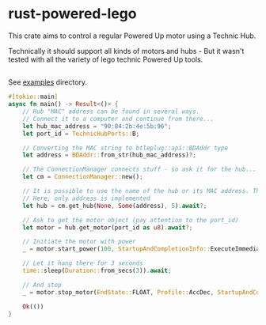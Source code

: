 # rust-powered-lego

This crate aims to control a regular Powered Up motor using a Technic Hub.

Technically it should support all kinds of motors and hubs - But it wasn't tested with all the variety of lego technic Powered Up tools.

## 

See [examples](https://github.com/blu3c0ral/rust-powered-lego/tree/main/examples) directory.

```rust
#[tokio::main]
async fn main() -> Result<()> {
    // Hub "MAC" address can be found in several ways. 
    // Connect it to a computer and continue from there...
    let hub_mac_address = "90:84:2b:4e:5b:96";
    let port_id = TechnicHubPorts::B;

    // Converting the MAC string to btleplug::api::BDAddr type
    let address = BDAddr::from_str(hub_mac_address)?;

    // The ConnectionManager connects stuff - so ask it for the hub...
    let cm = ConnectionManager::new();

    // It is possible to use the name of the hub or its MAC address. That's why it's Option<>
    // Here, only address is implemented
    let hub = cm.get_hub(None, Some(address), 5).await?;

    // Ask to get the motor object (pay attention to the port_id)
    let motor = hub.get_motor(port_id as u8).await?;

    // Initiate the motor with power
    _ = motor.start_power(100, StartupAndCompletionInfo::ExecuteImmediatelyAndNoAction).await?;

    // Let it hang there for 3 seconds
    time::sleep(Duration::from_secs(3)).await;

    // And stop
    _ = motor.stop_motor(EndState::FLOAT, Profile::AccDec, StartupAndCompletionInfo::ExecuteImmediatelyAndNoAction).await?;

    Ok(())
}
```
